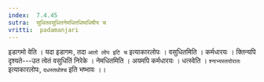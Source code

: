 ```yaml
---
index:  7.4.45
sutra:  सुधितवसुधितनेमधितधिष्वधिषीय च
vritti:  padamanjari
---
```


इडागमो वेति । यदा इडागमः, तदा `आतो लोप इटि च` इत्याकारलोपः । वसुधितमिति । कर्मधारयः । क्तिन्यपि दृश्यते---उत त्वेतं वसुधितिं निरेके । नेमधितमिति । अयमपि कर्मधारयः ।
धत्स्वेति । `श्नाभ्यस्तयोरातः` इत्याकारलोपः, `दधस्तथोश्च` इति भष्भावः ।।
